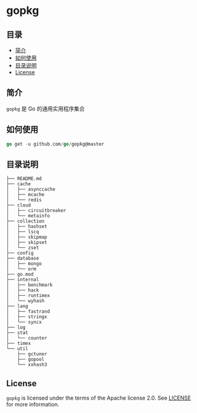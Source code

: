 # gopkg


## 目录

- [简介](#简介)
- [如何使用](#如何使用)
- [目录说明](#目录说明)
- [License](#License)

## 简介

`gopkg` 是 Go 的通用实用程序集合
## 如何使用

```go
go get -u github.com/go/gopkg@master
```

## 目录说明
```
├── README.md
├── cache
│   ├── asynccache
│   ├── mcache
│   └── redis
├── cloud
│   ├── circuitbreaker
│   └── metainfo
├── collection
│   ├── hashset
│   ├── lscq
│   ├── skipmap
│   ├── skipset
│   └── zset
├── config
├── database
│   ├── mongo
│   └── orm
├── go.mod
├── internal
│   ├── benchmark
│   ├── hack
│   ├── runtimex
│   └── wyhash
├── lang
│   ├── fastrand
│   ├── stringx
│   └── syncx
├── log
├── stat
│   └── counter
├── timex
└── util
    ├── gctuner
    ├── gopool
    └── xxhash3
```

## License

`gopkg` is licensed under the terms of the Apache license 2.0. See [LICENSE](LICENSE) for more information.